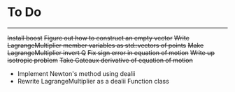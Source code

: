 # To Do
----------------
~~Install boost~~
~~Figure out how to construct an empty vector~~
~~Write LagrangeMultiplier member variables as std::vectors of points~~
~~Make LagrangeMultiplier invert Q~~
~~Fix sign error in equation of motion~~
~~Write up isotropic problem~~
~~Take Gateaux derivative of equation of motion~~
* Implement Newton's method using dealii
* Rewrite LagrangeMultiplier as a dealii Function class
